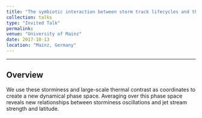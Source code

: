 ```yaml
---
title: "The symbiotic interaction between storm track lifecycles and the eddy-driven jet"
collection: talks
type: "Invited Talk"
permalink: 
venue: "University of Mainz"
date: 2017-10-13
location: "Mainz, Germany"
---
```


---

## Overview
We use these storminess and large-scale thermal contrast as coordinates to create a new dynamical phase space. Averaging over this phase space reveals new relationships between storminess oscillations and jet stream strength and latitude.

